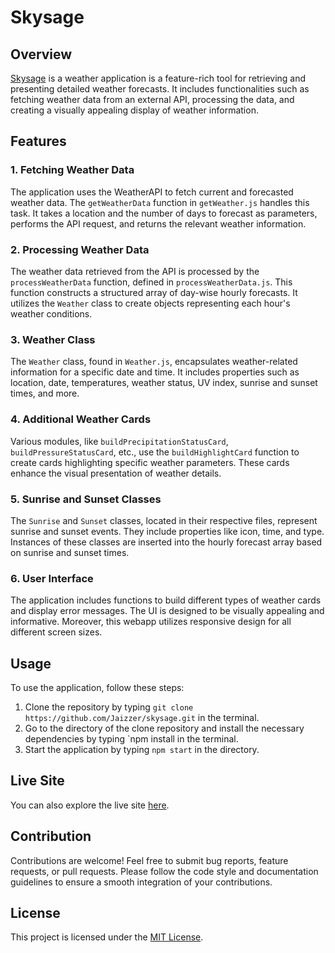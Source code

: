 # Skysage

## Overview

[Skysage](https://jaizzer.github.io/skysage/) is a weather application is a feature-rich tool for retrieving and presenting detailed weather forecasts. It includes functionalities such as fetching weather data from an external API, processing the data, and creating a visually appealing display of weather information.

## Features

### 1. Fetching Weather Data

The application uses the WeatherAPI to fetch current and forecasted weather data. The `getWeatherData` function in `getWeather.js` handles this task. It takes a location and the number of days to forecast as parameters, performs the API request, and returns the relevant weather information.

### 2. Processing Weather Data

The weather data retrieved from the API is processed by the `processWeatherData` function, defined in `processWeatherData.js`. This function constructs a structured array of day-wise hourly forecasts. It utilizes the `Weather` class to create objects representing each hour's weather conditions.

### 3. Weather Class

The `Weather` class, found in `Weather.js`, encapsulates weather-related information for a specific date and time. It includes properties such as location, date, temperatures, weather status, UV index, sunrise and sunset times, and more.

### 4. Additional Weather Cards

Various modules, like `buildPrecipitationStatusCard`, `buildPressureStatusCard`, etc., use the `buildHighlightCard` function to create cards highlighting specific weather parameters. These cards enhance the visual presentation of weather details.

### 5. Sunrise and Sunset Classes

The `Sunrise` and `Sunset` classes, located in their respective files, represent sunrise and sunset events. They include properties like icon, time, and type. Instances of these classes are inserted into the hourly forecast array based on sunrise and sunset times.

### 6. User Interface

The application includes functions to build different types of weather cards and display error messages. The UI is designed to be visually appealing and informative. Moreover, this webapp utilizes responsive design for all different screen sizes.

## Usage

To use the application, follow these steps:

1. Clone the repository by typing `git clone https://github.com/Jaizzer/skysage.git` in the terminal.
2. Go to the directory of the clone repository and install the necessary dependencies by typing `npm install in the terminal.
3. Start the application by typing `npm start` in the directory.

## Live Site

You can also explore the live site [here](https://jaizzer.github.io/skysage/).

## Contribution

Contributions are welcome! Feel free to submit bug reports, feature requests, or pull requests. Please follow the code style and documentation guidelines to ensure a smooth integration of your contributions.

## License

This project is licensed under the [MIT License](LICENSE.md).
